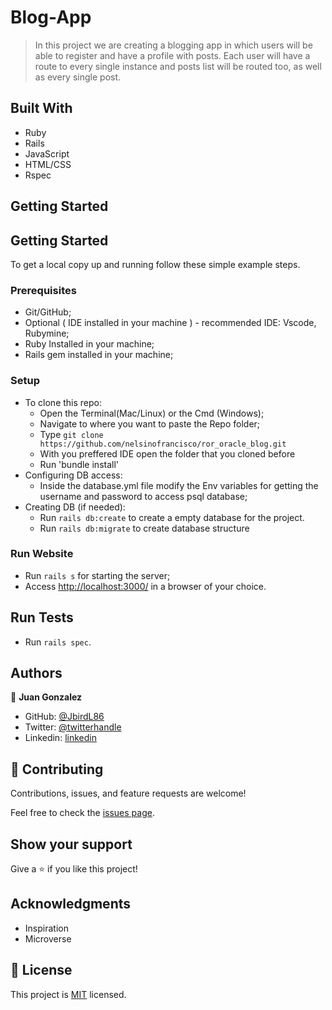 # Blog-App

> In this project we are creating a blogging app in which 
> users will be able to register and have a profile with
> posts. Each user will have a route to every single instance
> and posts list will be routed too, as well as every single post.

## Built With

- Ruby
- Rails
- JavaScript
- HTML/CSS
- Rspec

## Getting Started

## Getting Started

To get a local copy up and running follow these simple example steps.

### Prerequisites

- Git/GitHub;
- Optional ( IDE installed in your machine ) - recommended IDE: Vscode, Rubymine;
- Ruby Installed in your machine;
- Rails gem installed in your machine;

### Setup

- To clone this repo:
  - Open the Terminal(Mac/Linux) or the Cmd (Windows);
  - Navigate to where you want to paste the Repo folder;
  - Type `git clone https://github.com/nelsinofrancisco/ror_oracle_blog.git`
  - With you preffered IDE open the folder that you cloned before
  - Run 'bundle install'
- Configuring DB access:
  - Inside the database.yml file modify the Env variables for getting the username and password to access psql database;
- Creating DB (if needed):
  - Run `rails db:create` to create a empty database for the project.
  - Run `rails db:migrate` to create database structure
  
### Run Website  

- Run `rails s` for starting the server;
- Access [http://localhost:3000/](http://localhost:3000/) in a browser of your choice.

## Run Tests

- Run `rails spec`.

## Authors

👤 **Juan Gonzalez**

- GitHub: [@JbirdL86](https://github.com/JbirdL86)
- Twitter: [@twitterhandle](https://twitter.com/JuanLui06498455)
- Linkedin: [linkedin](https://www.linkedin.com/in/juan-luis-0551921aa/)


## 🤝 Contributing

Contributions, issues, and feature requests are welcome!

Feel free to check the [issues page](../../issues/).

## Show your support

Give a ⭐️ if you like this project!

## Acknowledgments

- Inspiration
- Microverse

## 📝 License

This project is [MIT](./MIT.md) licensed.
